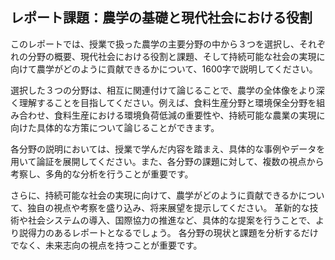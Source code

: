 ## レポート課題：農学の基礎と現代社会における役割

このレポートでは、授業で扱った農学の主要分野の中から３つを選択し、それぞれの分野の概要、現代社会における役割と課題、そして持続可能な社会の実現に向けて農学がどのように貢献できるかについて、1600字で説明してください。

選択した３つの分野は、相互に関連付けて論じることで、農学の全体像をより深く理解することを目指してください。例えば、食料生産分野と環境保全分野を組み合わせ、食料生産における環境負荷低減の重要性や、持続可能な農業の実現に向けた具体的な方策について論じることができます。

各分野の説明においては、授業で学んだ内容を踏まえ、具体的な事例やデータを用いて論証を展開してください。また、各分野の課題に対して、複数の視点から考察し、多角的な分析を行うことが重要です。

さらに、持続可能な社会の実現に向けて、農学がどのように貢献できるかについて、独自の視点や考察を盛り込み、将来展望を提示してください。  革新的な技術や社会システムの導入、国際協力の推進など、具体的な提案を行うことで、より説得力のあるレポートとなるでしょう。  各分野の現状と課題を分析するだけでなく、未来志向の視点を持つことが重要です。
